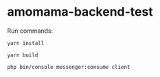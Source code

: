 # amomama-backend-test

Run commands:

``yarn install``

``yarn build``

``php bin/console messenger:consume client``
